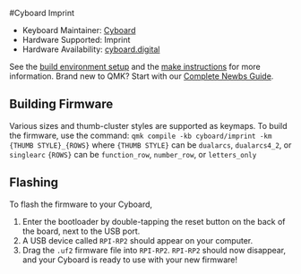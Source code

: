 #Cyboard Imprint

* Keyboard Maintainer: [Cyboard](https://github.com/Cyboard-DigitalTailor)
* Hardware Supported: Imprint
* Hardware Availability: [cyboard.digital](https://www.cyboard.digital/product-page/imprint-made-to-measure)

See the [build environment setup](https://docs.qmk.fm/#/getting_started_build_tools) and the [make instructions](https://docs.qmk.fm/#/getting_started_make_guide) for more information. Brand new to QMK? Start with our [Complete Newbs Guide](https://docs.qmk.fm/#/newbs).

## Building Firmware

Various sizes and thumb-cluster styles are supported as keymaps. To build the firmware, use the command:
`qmk compile -kb cyboard/imprint -km {THUMB STYLE}_{ROWS}`
where
  `{THUMB STYLE}` can be `dualarcs`, `dualarcs4_2`, or `singlearc`
  `{ROWS}` can be `function_row`, `number_row`, or `letters_only`

## Flashing

To flash the firmware to your Cyboard,
1. Enter the bootloader by double-tapping the reset button on the back of the board, next to the USB port.
2. A USB device called `RPI-RP2` should appear on your computer.
3. Drag the `.uf2` firmware file into `RPI-RP2`.  `RPI-RP2` should now disappear, and your Cyboard is ready to use with your new firmware!
